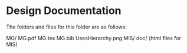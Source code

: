 # Design Documentation

The folders and files for this folder are as follows:

MG/
	MG.pdf
	MG.tex
	MG.bib
	UsesHierarchy.png
MIS/
	doc/
		(html files for MIS)
